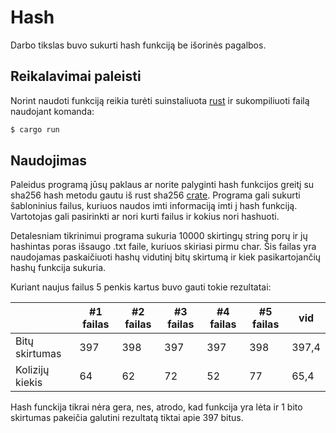 # Hash

Darbo tikslas buvo sukurti hash funkciją be išorinės pagalbos.

## Reikalavimai paleisti

Norint naudoti funkciją reikia turėti suinstaliuota [rust](https://www.rust-lang.org/tools/install) ir sukompiliuoti failą naudojant komanda:

```rb
$ cargo run
```
## Naudojimas

Paleidus programą jūsų paklaus ar norite palyginti hash funkcijos greitį su sha256 hash metodu gautu iš rust sha256 [crate](https://crates.io/crates/sha256). Programa gali sukurti šabloninius failus, kuriuos naudos imti informaciją imti į hash funkciją. Vartotojas gali pasirinkti ar nori kurti failus ir kokius nori hashuoti.

Detalesniam tikrinimui programa sukuria 10000 skirtingų string porų ir jų hashintas poras išsaugo .txt faile, kuriuos skiriasi pirmu char. Šis failas yra naudojamas paskaičiuoti hashų vidutinį bitų skirtumą ir kiek pasikartojančių hashų funkcija sukuria.

Kuriant naujus failus 5 penkis kartus buvo gauti tokie rezultatai:

| | #1 failas | #2 failas | #3 failas | #4 failas | #5 failas |vid |
| ------------- | ------------- | ------------- | ------------- | ------------- | ------------- | -------------|
| Bitų skirtumas| 397 | 398 | 397 | 397 | 398 | 397,4 |
| Kolizijų kiekis| 64 | 62 | 72 | 52 | 77 | 65,4 |

Hash funckija tikrai nėra gera, nes, atrodo, kad funkcija yra lėta ir 1 bito skirtumas pakeičia galutini rezultatą tiktai apie 397 bitus.
